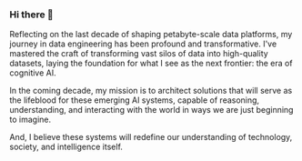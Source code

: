 ### Hi there 👋

Reflecting on the last decade of shaping petabyte-scale data platforms, my journey in data engineering has been profound and transformative. I've mastered the craft of transforming vast silos of data into high-quality datasets, laying the foundation for what I see as the next frontier: the era of cognitive AI.

In the coming decade, my mission is to architect solutions that will serve as the lifeblood for these emerging AI systems, capable of reasoning, understanding, and interacting with the world in ways we are just beginning to imagine.

And, I believe these systems will redefine our understanding of technology, society, and intelligence itself.
